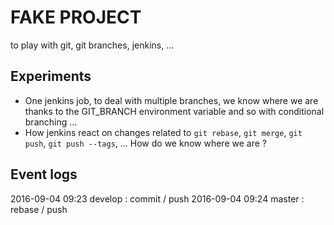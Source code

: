 # FAKE PROJECT
to play with git, git branches, jenkins, ...

## Experiments

* One jenkins job, to deal with multiple branches, we know where we are thanks
  to the GIT_BRANCH environment variable and so with conditional branching ...
* How jenkins react on changes related to `git rebase`, `git merge`, `git push`,
  `git push --tags`, ... How do we know where we are ?

## Event logs

2016-09-04 09:23 develop : commit / push
2016-09-04 09:24 master : rebase / push
